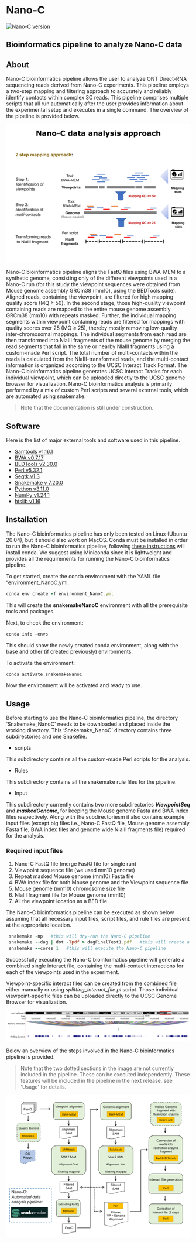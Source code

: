 # Nano-C

[![Nano-C version](https://img.shields.io/badge/version-1.0.0-blue)](https://img.shields.io/badge/version-1.0.0-blue)

## Bioinformatics pipeline to analyze Nano-C data

## About
Nano-C bioinformatics pipeline allows the user to analyze ONT Direct-RNA sequencing reads derived from Nano-C experiments. This pipeline employs a two-step mapping and filtering approach to accurately and reliably identify contacts within complex 3C reads. This pipeline comprises multiple scripts that all run automatically after the user provides information about the experimental setup and executes in  a single command. The overview of the pipeline is provided below.

![ AnalysisApproach](./Image/AnalysisApproach.png)

Nano-C bioinformatics pipeline aligns the FastQ files using BWA-MEM to a synthetic genome, consisting only of the different viewpoints used in a Nano-C run (for this study the viewpoint sequences were obtained from Mouse genome assembly GRCm38 (mm10), using the BEDTools suite). Aligned reads, containing the viewpoint, are filtered for high mapping quality score (MQ ≥ 50). In the second stage, those high-quality viewpoint containing reads are mapped to the entire mouse genome assembly GRCm38 (mm10) with repeats masked. Further, the individual mapping segments within viewpoint containing reads are filtered for mappings with quality scores over 25 (MQ ≥ 25), thereby mostly removing low-quality inter-chromosomal mappings. The individual segments from each read are then transformed into NlaIII fragments of the mouse genome by merging the read segments that fall in the same or nearby NlaIII fragments using a custom-made Perl script. The total number of multi-contacts within the reads is calculated from the NlaIII-transformed reads, and the multi-contact information is organized according to the UCSC Interact Track Format. The Nano-C bioinformatics pipeline generates UCSC Interact Tracks for each individual viewpoint, which can be uploaded directly to the UCSC genome browser for visualization. 
Nano-C bioinformatics analysis is primarily performed by a mix of custom Perl scripts and several external tools, which are automated using snakemake.

> Note that the documentation is still under construction.

## Software
Here is the list of major external tools and software used in this pipeline.
- [Samtools v1.16.1]( https://github.com/samtools/samtools/releases/tag/1.16.1)
- [BWA v0.7.17]( https://github.com/lh3/bwa/releases/tag/v0.7.17)
- [ BEDTools v2.30.0]( https://github.com/arq5x/bedtools2/releases/tag/v2.30.0)
- [Perl v5.32.1]( https://www.cpan.org/src/README.html)
- [ Seqtk v1.3]( https://github.com/lh3/seqtk/releases/tag/v1.3)
- [Snakemake v 7.20.0]( https://github.com/snakemake/snakemake)
- [Python v3.11.0](https://www.python.org/downloads/release/python-3110/)
- [NumPy v1.24.1]( https://github.com/numpy/numpy)
- [htslib v1.16]( https://github.com/samtools/htslib)

## Installation
The Nano-C bioinformatics pipeline has only been tested on Linux (Ubuntu 20.04), but it should also work on MacOS. Conda must be installed in order to run the Nano-C bioinformatics pipeline, following [these instructions](https://docs.conda.io/projects/conda/en/latest/user-guide/install/) will install conda. We suggest using Miniconda since it is lightweight and provides all the requirements for running the Nano-C bioinformatics pipeline.

To get started, create the conda environment with the YAML file “environment_NanoC.yml. 
```ruby
conda env create -f environment_NanoC.yml
````
This will create the **snakemakeNanoC** environment with all the prerequisite tools and packages.

Next, to check the environment:
```ruby
conda info –envs
```
This should show the newly created conda environment, along with the base and other (if created previously) environments. 

To activate the environment:
```ruby
conda activate snakemakeNanoC
```
Now the environment will be activated and ready to use.

## Usage

Before starting to use the Nano-C bioinformatics pipeline, the directory ‘Snakemake_NanoC’ needs to be downloaded and placed inside the working directory. This ‘Snakemake_NanoC’ directory contains three subdirectories and one Snakefile.

-	scripts 

This subdirectory contains all the custom-made Perl scripts for the analysis.
-	Rules

This subdirectory contains all the snakemake rule files for the pipeline.
-	Input

This subdirectory currently contains two more subdirectories ***ViewpointSeq*** and ***maskedGenome***, for keeping the Mouse genome Fasta and BWA index files respectively. Along with the subdirectoriesm it also contains example input files (except big files i.e., Nano-C FastQ file, Mouse genome assembly Fasta file, BWA index files and genome wide NlaIII fragments file) required for the analysis.

### Required input files
1.	Nano-C FastQ file (merge FastQ file for single run)
2.	Viewpoint sequence file (we used mm10 genome)
3.	Repeat masked Mouse genome (mm10) Fasta file
4.	BWA index file for both Mouse genome and the Viewpoint sequence file
5.	Mouse genome (mm10) chromosome size file
6.	NlaIII fragment file for Mouse genome (mm10)
7.	All the viewpoint location as a BED file

The Nano-C bioinformatics pipeline can be executed as shown below assuming that all necessary input files, script files, and rule files are present at the appropriate location.

```ruby
 snakemake -np   #this will dry-run the Nano-C pipeline 
 snakemake --dag | dot -Tpdf > dagFinalTest1.pdf   #this will create a flow diagram of the Nano-C pipeline
 snakemake --cores 1   #this will execute the Nano-C pipeline
```

Successfully executing the Nano-C bioinformatics pipeline will generate a combined single interact file, containing the multi-contact interactions for each of the viewpoints used in the experiment. 

Viewpoint-specific interact files can be created from the combined file either manually or using *splitting_interact_file.pl* script. Those individual viewpoint-specific files can be uploaded directly to the UCSC Genome Browser for visualization.

![ example_Interact](./Image/example_Interact.png)

Below an overview of the steps involved in the Nano-C bioinformatics pipeline is provided. 
> Note that the two dotted sections in the image are not currently included in the pipeline. These can be executed independently. These features will be included in the pipeline in the next release. see 'Usage' for details.

![Pipeline](./Image/Pipeline.png)
